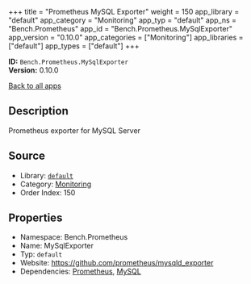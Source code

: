 ﻿+++
title = "Prometheus MySQL Exporter"
weight = 150
app_library = "default"
app_category = "Monitoring"
app_typ = "default"
app_ns = "Bench.Prometheus"
app_id = "Bench.Prometheus.MySqlExporter"
app_version = "0.10.0"
app_categories = ["Monitoring"]
app_libraries = ["default"]
app_types = ["default"]
+++

**ID:** `Bench.Prometheus.MySqlExporter`  
**Version:** 0.10.0  
<!--more-->

[Back to all apps](/apps/)

## Description
Prometheus exporter for MySQL Server

## Source

* Library: [`default`](/app_libraries/default)
* Category: [Monitoring](/app_categories/monitoring)
* Order Index: 150

## Properties

* Namespace: Bench.Prometheus
* Name: MySqlExporter
* Typ: `default`
* Website: <https://github.com/prometheus/mysqld_exporter>
* Dependencies: [Prometheus](/apps/Bench.Prometheus), [MySQL](/apps/Bench.MySQL)

